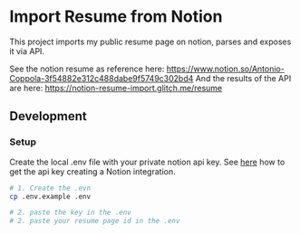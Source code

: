 # Import Resume from Notion

This project imports my public resume page on notion, parses and exposes it via API.

See the notion resume as reference here: https://www.notion.so/Antonio-Coppola-3f54882e312c488dabe9f5749c302bd4
And the results of the API are here: https://notion-resume-import.glitch.me/resume

## Development

### Setup

Create the local .env file with your private notion api key.
See [here](https://developers.notion.com/docs/getting-started#step-1-create-an-integration) how to get the api key creating a Notion integration.

```sh
# 1. Create the .evn
cp .env.example .env

# 2. paste the key in the .env
# 2. paste your resume page id in the .env
```
